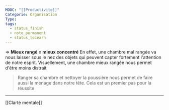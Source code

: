 ```yaml
---
MOOC: "[[Productivite]]"
Categorie: Organisation
Type: 
tags:
  - status_finish
  - note_permanent
  - status_toLearn
---
```

⇒ **Mieux rangé = mieux concentré**
En effet, une chambre mal rangée va nous laisser sous le nez des objets qui peuvent capter fortement l'attention de notre esprit. Visuellement, une chambre mieux rangée nous permet d'être moins distrait

> Ranger sa chambre et nettoyer la poussière nous permet de faire aussi la ménage dans notre tête. Cela est un premier pas pour la réussite

---
[[Clarté mentale]]